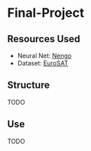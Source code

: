# Final-Project

## Resources Used

- Neural Net: [Nengo](https://www.nengo.ai/)
- Dataset: [EuroSAT](https://github.com/phelber/EuroSAT)

## Structure

TODO

## Use

TODO
